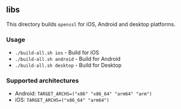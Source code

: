 ## libs

This directory builds `openssl` for iOS, Android and desktop platforms.

### Usage

* `./build-all.sh ios` - Build for iOS
* `./build-all.sh android` - Build for Android
* `./build-all.sh desktop` - Build for Desktop


### Supported architectures

* Android: `TARGET_ARCHS=("x86" "x86_64" "arm64" "arm")`
* iOS: `TARGET_ARCHS=("x86_64" "arm64")`
